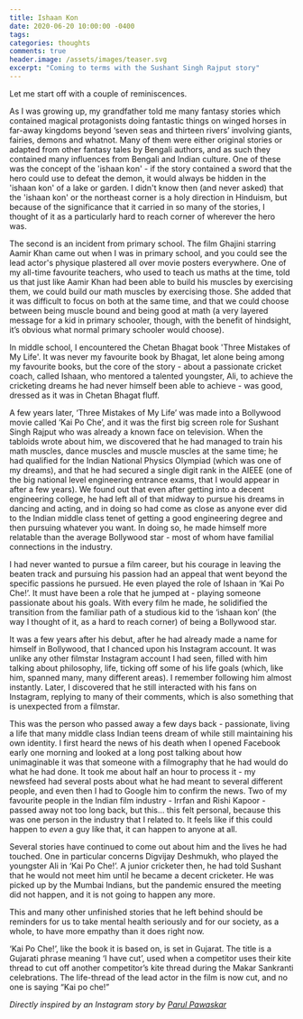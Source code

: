 ```yaml
---
title: Ishaan Kon
date: 2020-06-20 10:00:00 -0400
tags:
categories: thoughts
comments: true
header.image: /assets/images/teaser.svg
excerpt: "Coming to terms with the Sushant Singh Rajput story"
---
```


Let me start off with a couple of reminiscences. 

As I was growing up, my grandfather told me many fantasy stories which contained magical protagonists doing fantastic things on winged horses in far-away kingdoms beyond ‘seven seas and thirteen rivers’ involving giants, fairies, demons and whatnot. Many of them were either original stories or adapted from other fantasy tales by Bengali authors, and as such they contained many influences from Bengali and Indian culture. One of these was the concept of the 'ishaan kon' - if the story contained a sword that the hero could use to defeat the demon, it would always be hidden in the 'ishaan kon' of a lake or garden. I didn't know then (and never asked) that the 'ishaan kon' or the northeast corner is a holy direction in Hinduism, but because of the significance that it carried in so many of the stories, I thought of it as a particularly hard to reach corner of wherever the hero was.

The second is an incident from primary school. The film Ghajini starring Aamir Khan came out when I was in primary school, and you could see the lead actor's physique plastered all over movie posters everywhere. One of my all-time favourite teachers, who used to teach us maths at the time, told us that just like Aamir Khan had been able to build his muscles by exercising them, we could build our math muscles by exercising those. She added that it was difficult to focus on both at the same time, and that we could choose between being muscle bound and being good at math (a very layered message for a kid in primary schooler, though, with the benefit of hindsight, it’s obvious what normal primary schooler would choose).

In middle school, I encountered the Chetan Bhagat book 'Three Mistakes of My Life'. It was never my favourite book by Bhagat, let alone being among my favourite books, but the core of the story - about a passionate cricket coach, called Ishaan, who mentored a talented youngster, Ali, to achieve the cricketing dreams he had never himself been able to achieve - was good, dressed as it was in Chetan Bhagat fluff. 

A few years later, ‘Three Mistakes of My Life’ was made into a Bollywood movie called ‘Kai Po Che’, and it was the first big screen role for Sushant Singh Rajput who was already a known face on television. When the tabloids wrote about him, we discovered that he had managed to train his math muscles, dance muscles and muscle muscles at the same time; he had qualified for the Indian National Physics Olympiad (which was one of my dreams), and that he had secured a single digit rank in the AIEEE (one of the big national level engineering entrance exams, that I would appear in after a few years). We found out that even after getting into a decent engineering college, he had left all of that midway to pursue his dreams in dancing and acting, and in doing so had come as close as anyone ever did to the Indian middle class tenet of getting a good engineering degree and then pursuing whatever you want. In doing so, he made himself more relatable than the average Bollywood star - most of whom have familial connections in the industry.

I had never wanted to pursue a film career, but his courage in leaving the beaten track and pursuing his passion had an appeal that went beyond the specific passions he pursued. He even played the role of Ishaan in ‘Kai Po Che!’. It must have been a role that he jumped at - playing someone passionate about his goals. With every film he made, he solidified the transition from the familiar path of a studious kid to the ‘ishaan kon’ (the way I thought of it, as a hard to reach corner) of being a Bollywood star.

It was a few years after his debut, after he had already made a name for himself in Bollywood, that I chanced upon his Instagram account. It was unlike any other filmstar Instagram account I had seen, filled with him talking about philosophy, life, ticking off some of his life goals (which, like him, spanned many, many different areas). I remember following him almost instantly. Later, I discovered that he still interacted with his fans on Instagram, replying to many of their comments, which is also something that is unexpected from a filmstar.

This was the person who passed away a few days back - passionate, living a life that many middle class Indian teens dream of while still maintaining his own identity. I first heard the news of his death when I opened Facebook early one morning and looked at a long post talking about how unimaginable it was that someone with a filmography that he had would do what he had done. It took me about half an hour to process it - my newsfeed had several posts about what he had meant to several different people, and even then I had to Google him to confirm the news. Two of my favourite people in the Indian film industry - Irrfan and Rishi Kapoor - passed away not too long back, but this… this felt personal, because this was one person in the industry that I related to. It feels like if this could happen to _even_ a guy like that, it can happen to anyone at all.

Several stories have continued to come out about him and the lives he had touched. One in particular concerns Digvijay Deshmukh, who played the youngster Ali in ‘Kai Po Che!’. A junior cricketer then, he had told Sushant that he would not meet him until he became a decent cricketer. He was picked up by the Mumbai Indians, but the pandemic ensured the meeting did not happen, and it is not going to happen any more. 

This and many other unfinished stories that he left behind should be reminders for us to take mental health seriously and for our society, as a whole, to have more empathy than it does right now.

‘Kai Po Che!’, like the book it is based on, is set in Gujarat. The title is a Gujarati phrase meaning ‘I have cut’, used when a competitor uses their kite thread to cut off another competitor’s kite thread during the Makar Sankranti celebrations. The life-thread of the lead actor in the film is now cut, and no one is saying “Kai po che!” 

*Directly inspired by an Instagram story by [Parul Pawaskar](https://www.instagram.com/parul1997/)*
